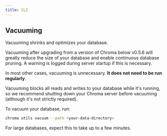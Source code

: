 ```yaml
---
title: CLI
---
```


## Vacuuming

Vacuuming shrinks and optimizes your database.

Vacuuming after upgrading from a version of Chroma below v0.5.6 will greatly reduce the size of your database and enable continuous database pruning. A warning is logged during server startup if this is necessary.

In most other cases, vacuuming is unnecessary. **It does not need to be run regularly**.

Vacuuming blocks all reads and writes to your database while it's running, so we recommend shutting down your Chroma server before vacuuming (although it's not strictly required).

To vacuum your database, run:

```bash
chroma utils vacuum --path <your-data-directory>
```

For large databases, expect this to take up to a few minutes.
